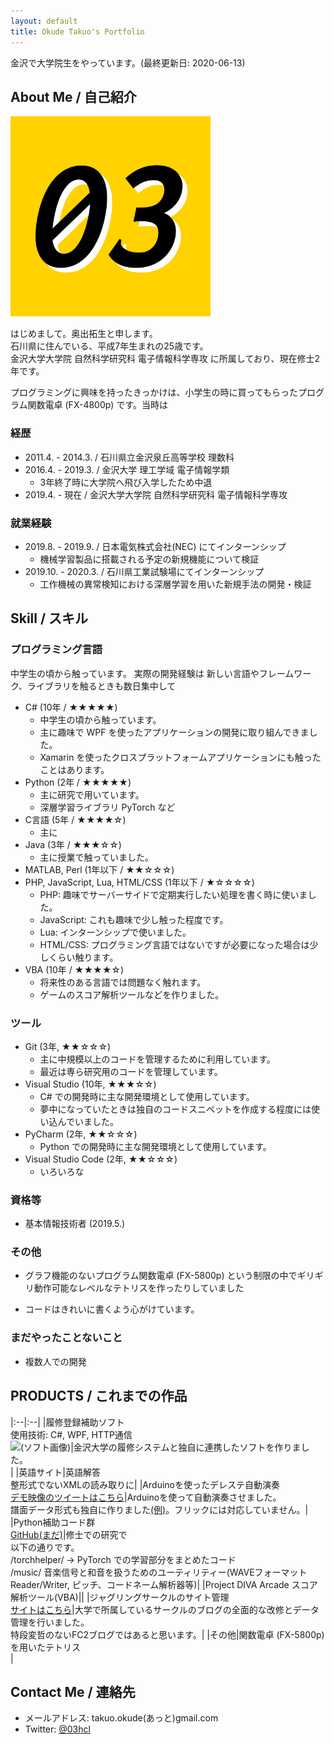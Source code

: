 ```yaml
---
layout: default
title: Okude Takuo's Portfolio
---
```


金沢で大学院生をやっています。(最終更新日: 2020-06-13)

## About Me / 自己紹介

<!-- ![(アイコン)](/imgs/03_simple.png) -->
<img width="320" alt="(アイコン)" src="https://github.com/03hcl/portfolio/raw/master/imgs/03_simple.png"/>

はじめまして。奥出拓生と申します。  
石川県に住んでいる、平成7年生まれの25歳です。  
金沢大学大学院 自然科学研究科 電子情報科学専攻 に所属しており、現在修士2年です。

プログラミングに興味を持ったきっかけは、小学生の時に買ってもらったプログラム関数電卓 (FX-4800p) です。当時は

### 経歴

- 2011.4. - 2014.3. / 石川県立金沢泉丘高等学校 理数科
- 2016.4. - 2019.3. / 金沢大学 理工学域 電子情報学類
  - 3年終了時に大学院へ飛び入学したため中退
- 2019.4. - 現在 / 金沢大学大学院 自然科学研究科 電子情報科学専攻

### 就業経験

- 2019.8. - 2019.9. / 日本電気株式会社(NEC) にてインターンシップ
  - 機械学習製品に搭載される予定の新規機能について検証
- 2019.10. - 2020.3. / 石川県工業試験場にてインターンシップ
  - 工作機械の異常検知における深層学習を用いた新規手法の開発・検証

## Skill / スキル

### プログラミング言語

中学生の頃から触っています。
実際の開発経験は
新しい言語やフレームワーク、ライブラリを触るときも数日集中して

- C# (10年 / ★★★★★)
  - 中学生の頃から触っています。
  - 主に趣味で WPF を使ったアプリケーションの開発に取り組んできました。
  - Xamarin を使ったクロスプラットフォームアプリケーションにも触ったことはあります。
- Python (2年 / ★★★★★)
  - 主に研究で用いています。
  - 深層学習ライブラリ PyTorch など
- C言語 (5年 / ★★★★☆)
  - 主に
- Java (3年 / ★★★☆☆)
  - 主に授業で触っていました。
- MATLAB, Perl (1年以下 / ★★☆☆☆)
- PHP, JavaScript, Lua, HTML/CSS (1年以下 / ★☆☆☆☆)
  - PHP: 趣味でサーバーサイドで定期実行したい処理を書く時に使いました。
  - JavaScript: これも趣味で少し触った程度です。
  - Lua: インターンシップで使いました。
  - HTML/CSS: プログラミング言語ではないですが必要になった場合は少しくらい触ります。
- VBA  (10年 / ★★★★☆)
  - 将来性のある言語では問題なく触れます。
  - ゲームのスコア解析ツールなどを作りました。

### ツール

- Git (3年, ★★☆☆☆)
  - 主に中規模以上のコードを管理するために利用しています。
  - 最近は専ら研究用のコードを管理しています。
- Visual Studio (10年, ★★★☆☆)
  - C# での開発時に主な開発環境として使用しています。
  - 夢中になっていたときは独自のコードスニペットを作成する程度には使い込んでいました。
- PyCharm (2年, ★★☆☆☆)
  - Python での開発時に主な開発環境として使用しています。
- Visual Studio Code (2年, ★★☆☆☆)
  - いろいろな

### 資格等

- 基本情報技術者 (2019.5.)

### その他

- グラフ機能のないプログラム関数電卓 (FX-5800p) という制限の中でギリギリ動作可能なレベルなテトリスを作ったりしていました

- コードはきれいに書くよう心がけています。

### まだやったことないこと

- 複数人での開発

## PRODUCTS / これまでの作品

|:--|:--|
|履修登録補助ソフト<br/>使用技術: C#, WPF, HTTP通信<br/><img width="320" alt="(ソフト画像)" src="https://github.com/03hcl/portfolio/raw/master/imgs/risyu1.jpg"/>|金沢大学の履修システムと独自に連携したソフトを作りました。<br/>|
|英語サイト|英語解答<br/>整形式でないXMLの読み取りに|
|Arduinoを使ったデレステ自動演奏<br/>[デモ映像のツイートはこちら](https://twitter.com/03hcl/status/1082606496213389314)|Arduinoを使って自動演奏させました。<br/>譜面データ形式も独自に作りました[(例)](https://twitter.com/03hcl/status/1082610362153746433)。フリックには対応していません。|
|Python補助コード群<br/>[GitHub(まだ)]()|修士での研究で<br/>以下の通りです。<br/>/torchhelper/ → PyTorch での学習部分をまとめたコード <br/>/music/ 音楽信号と和音を扱うためのユーティリティー(WAVEフォーマット Reader/Writer, ピッチ、コードネーム解析器等)|
|Project DIVA Arcade スコア解析ツール(VBA)||
|ジャグリングサークルのサイト管理<br/>[サイトはこちら](http://jugglexmagic.blog.fc2.com/)|大学で所属しているサークルのブログの全面的な改修とデータ管理を行いました。<br/>特段変哲のないFC2ブログではあると思います。|
|その他|関数電卓 (FX-5800p) を用いたテトリス<br/>|

## Contact Me / 連絡先

- メールアドレス: takuo.okude(あっと)gmail.com
- Twitter: [@03hcl](https://twitter.com/03hcl)
